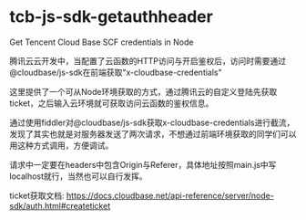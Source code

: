 # tcb-js-sdk-getauthheader
Get Tencent Cloud Base SCF credentials in Node

腾讯云云开发中，当配置了云函数的HTTP访问与开启鉴权后，访问时需要通过@cloudbase/js-sdk在前端获取"x-cloudbase-credentials"

这里提供了一个可从Node环境获取的方式，通过腾讯云的自定义登陆先获取ticket，之后输入云环境就可获取访问云函数的鉴权信息。

通过使用fiddler对@cloudbase/js-sdk获取x-cloudbase-credentials进行截流，发现了其实也就是对服务器发送了两次请求，不想通过前端环境获取的同学们可以用这种方式调用，方便调试。

请求中一定要在headers中包含Origin与Referer，具体地址按照main.js中写localhost就行，当然也可以自行发挥。

ticket获取文档: https://docs.cloudbase.net/api-reference/server/node-sdk/auth.html#createticket
